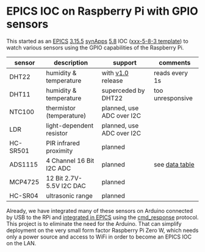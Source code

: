 # EPICS IOC on Raspberry Pi with GPIO sensors

This started as an 
[EPICS](http://www.aps.anl.gov/epics)
[3.15.5](http://www.aps.anl.gov/epics/base/R3-15/5.php)
[synApps](https://www1.aps.anl.gov/BCDA/synApps)
[5.8](https://github.com/EPICS-synApps/support/releases/tag/synApps_5_8)
IOC ([xxx-5-8-3 template](https://github.com/epics-modules/xxx/releases/tag/R5-8-3))
to watch various sensors using the GPIO capabilities of
the Raspberry Pi.

sensor | description | support | comments
--- | --- | --- | ---
DHT22 | humidity & temperature | with [v1.0](https://github.com/prjemian/ioc_raspi_sensors/releases/tag/v1.0) release | reads every 1s
DHT11 | humidity & temperature | superceded by DHT22 | too unresponsive
NTC100 | thermistor (temperature) | planned, use ADC over I2C |
LDR | light-dependent resistor | planned, use ADC over I2C |
HC-SR501 | PIR infrared proximity | planned |
ADS1115 | 4 Channel 16 Bit I2C ADC | planned | see [data table](documentation/dac-adc-calibration.md)
MCP4725 | 12 Bit 2.7V-5.5V I2C DAC | planned |
HC-SR04 | ultrasonic range | planned |

Already, we have integrated many of these sensors on Arduino
connected by USB to the RPi and 
[integrated in EPICS](http://prjemian.github.io/cmd_response/epics/streams.html)
using the 
[cmd_response](http://prjemian.github.io/cmd_response/)
protocol.  This project is to eliminate the need 
for the Arduino.  That can simplify deployment on the very
small form factor Raspberry Pi Zero W, which needs only a power
source and access to WiFi in order to become an EPICS IOC
on the LAN.
